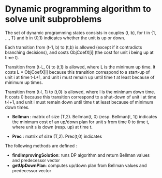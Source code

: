 # Dynamic programming algorithm to solve unit subproblems

The set of dynamic programming states consists in couples (t, b), for t in {1, ..., T} and b in {0,1} indicates whether the unit is up or down.

Each transition from (t-1, b) to (t,b) is allowed (except if it contradicts branching decisions), and costs ObjCoefX[i] (the cost for unit i being up at time t).

Transition from (t-L, 0) to (t,1) is allowed, where L is the minimum up time.
It costs L * ObjCoefX[i] because this transition correspond to a start-up of unit i at time t-L+1, and unit i must remain up until time t at least because of minimum up times.

Transition from (t-l, 1) to (t,0) is allowed, where l is the minimum down time.
It costs 0 because this transition correspond to a shut-down of unit i at time t-l+1, and unit i must remain down until time t at least because of minimum down times.





* **Bellman** : matrix of size (T,2). Bellman(t, 0) (resp. Bellman(t, 1)) indicates the minimum cost of an up/down plan for unit s from time 0 to time t, where unit s is down  (resp. up) at time t.

* **Prec** : matrix of size (T,2). Prec(t,0) indicates 

The following methods are defined :

  * **findImprovingSolution**: runs DP algorithm and return Bellman values and predecessor vector
  * **getUpDownPlan**: computes up/down plan from Bellman values and predecessor vector
